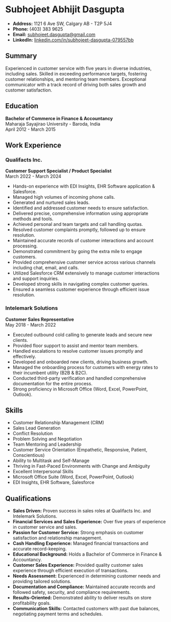 # Subhojeet Abhijit Dasgupta

- **Address:** 1121 6 Ave SW, Calgary AB - T2P 5J4
- **Phone:** (403) 383 9625
- **Email:** subhojeet.dasgupta@gmail.com
- **LinkedIn:** [linkedin.com/in/subhojeet-dasgupta-079557bb](https://www.linkedin.com/in/subhojeet-dasgupta-079557bb)

## Summary

Experienced in customer service with five years in diverse industries, including sales. Skilled in exceeding performance targets, fostering customer relationships, and mentoring team members. Exceptional communicator with a track record of driving both sales growth and customer satisfaction.

## Education

**Bachelor of Commerce in Finance & Accountancy**  
Maharaja Sayajirao University - Baroda, India  
April 2012 - March 2015

## Work Experience

### Qualifacts Inc.
**Customer Support Specialist / Product Specialist**  
March 2022 - March 2024

- Hands-on experience with EDI Insights, EHR Software application & Salesforce.
- Managed high volumes of incoming phone calls.
- Generated and nurtured sales leads.
- Identified and addressed customer needs to ensure satisfaction.
- Delivered precise, comprehensive information using appropriate methods and tools.
- Achieved personal and team targets and call handling quotas.
- Resolved customer complaints promptly, followed up to ensure resolution.
- Maintained accurate records of customer interactions and account processing.
- Demonstrated commitment by going the extra mile to engage customers.
- Provided comprehensive customer service across various channels including chat, email, and calls.
- Utilized Salesforce CRM extensively to manage customer interactions and support inquiries.
- Developed strong skills in navigating complex customer queries.
- Ensured a seamless customer experience through efficient issue resolution.

### Intelemark Solutions
**Customer Sales Representative**  
May 2018 - March 2022

- Executed outbound cold calling to generate leads and secure new clients.
- Provided floor support to assist and mentor team members.
- Handled escalations to resolve customer issues promptly and effectively.
- Developed and onboarded new clients, driving business growth.
- Managed the onboarding process for customers with energy rates to their incumbent utility (B2B & B2C).
- Conducted third-party verification and handled comprehensive documentation for the entire process.
- Strong proficiency in Microsoft Office (Word, Excel, PowerPoint, Outlook).

## Skills

- Customer Relationship Management (CRM)
- Sales Lead Generation
- Conflict Resolution
- Problem Solving and Negotiation
- Team Mentoring and Leadership
- Customer Service Orientation (Empathetic, Responsive, Patient, Conscientious)
- Ability to Multitask and Self-Manage
- Thriving in Fast-Paced Environments with Change and Ambiguity
- Excellent Interpersonal Skills
- Microsoft Office Suite (Word, Excel, PowerPoint, Outlook)
- EDI Insights, EHR Software, Salesforce

## Qualifications

- **Sales Driven:** Proven success in sales roles at Qualifacts Inc. and Intelemark Solutions.
- **Financial Services and Sales Experience:** Over five years of experience in customer service and sales.
- **Passion for Customer Service:** Strong emphasis on customer satisfaction and relationship management.
- **Cash Handling Experience:** Managed financial transactions and accurate record-keeping.
- **Educational Background:** Holds a Bachelor of Commerce in Finance & Accountancy.
- **Customer Sales Experience:** Provided quality customer sales experience through efficient execution of transactions.
- **Needs Assessment:** Experienced in determining customer needs and providing tailored solutions.
- **Documentation and Compliance:** Maintained accurate records and followed safety, security, and compliance requirements.
- **Results-Oriented:** Demonstrated ability to deliver results on store profitability goals.
- **Communication Skills:** Contacted customers with past due balances, negotiating payment terms and schedules.
